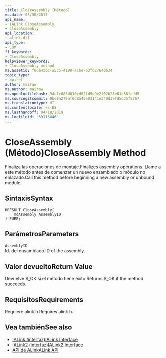 ```yaml
---
title: CloseAssembly (Método)
ms.date: 03/30/2017
api_name:
- IALink.CloseAssembly
- CloseAssembly
api_location:
- alink.dll
api_type:
- COM
f1_keywords:
- CloseAssembly
helpviewer_keywords:
- CloseAssembly method
ms.assetid: f66a43bc-a5c5-4190-acbe-63fd27640634
topic_type:
- apiref
author: mairaw
ms.author: mairaw
ms.openlocfilehash: 94c1c083d010cd82fd9e9e2f02b23e81d88fedd5
ms.sourcegitcommit: 0be8a279af6d8a43e03141e349d3efd5d35f8767
ms.translationtype: HT
ms.contentlocale: es-ES
ms.lasthandoff: 04/18/2019
ms.locfileid: "59116446"
---
```

# <a name="closeassembly-method"></a><span data-ttu-id="fade3-102">CloseAssembly (Método)</span><span class="sxs-lookup"><span data-stu-id="fade3-102">CloseAssembly Method</span></span>
<span data-ttu-id="fade3-103">Finaliza las operaciones de montaje.</span><span class="sxs-lookup"><span data-stu-id="fade3-103">Finalizes assembly operations.</span></span> <span data-ttu-id="fade3-104">Llame a este método antes de comenzar un nuevo ensamblado o módulo no enlazado.</span><span class="sxs-lookup"><span data-stu-id="fade3-104">Call this method before beginning a new assembly or unbound module.</span></span>  
  
## <a name="syntax"></a><span data-ttu-id="fade3-105">Sintaxis</span><span class="sxs-lookup"><span data-stu-id="fade3-105">Syntax</span></span>  
  
```  
HRESULT CloseAssembly(  
    mdAssembly AssemblyID  
) PURE;  
```  
  
## <a name="parameters"></a><span data-ttu-id="fade3-106">Parámetros</span><span class="sxs-lookup"><span data-stu-id="fade3-106">Parameters</span></span>  
 `AssemblyID`  
 <span data-ttu-id="fade3-107">Id. del ensamblado.</span><span class="sxs-lookup"><span data-stu-id="fade3-107">ID of the assembly.</span></span>  
  
## <a name="return-value"></a><span data-ttu-id="fade3-108">Valor devuelto</span><span class="sxs-lookup"><span data-stu-id="fade3-108">Return Value</span></span>  
 <span data-ttu-id="fade3-109">Devuelve S_OK si el método tiene éxito.</span><span class="sxs-lookup"><span data-stu-id="fade3-109">Returns S_OK if the method succeeds.</span></span>  
  
## <a name="requirements"></a><span data-ttu-id="fade3-110">Requisitos</span><span class="sxs-lookup"><span data-stu-id="fade3-110">Requirements</span></span>  
 <span data-ttu-id="fade3-111">Requiere alink.h.</span><span class="sxs-lookup"><span data-stu-id="fade3-111">Requires alink.h.</span></span>  
  
## <a name="see-also"></a><span data-ttu-id="fade3-112">Vea también</span><span class="sxs-lookup"><span data-stu-id="fade3-112">See also</span></span>

- [<span data-ttu-id="fade3-113">IALink (interfaz)</span><span class="sxs-lookup"><span data-stu-id="fade3-113">IALink Interface</span></span>](../../../../docs/framework/unmanaged-api/alink/ialink-interface.md)
- [<span data-ttu-id="fade3-114">IALink2 (interfaz)</span><span class="sxs-lookup"><span data-stu-id="fade3-114">IALink2 Interface</span></span>](../../../../docs/framework/unmanaged-api/alink/ialink2-interface.md)
- [<span data-ttu-id="fade3-115">API de ALink</span><span class="sxs-lookup"><span data-stu-id="fade3-115">ALink API</span></span>](../../../../docs/framework/unmanaged-api/alink/index.md)
